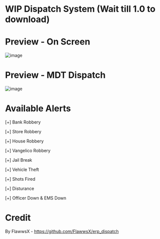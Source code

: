 # WIP Dispatch System (Wait till 1.0 to download)

# Preview - On Screen 
![image](https://i.imgur.com/3rZl5yZ.png)
# Preview - MDT Dispatch
![image](https://cdn.discordapp.com/attachments/940252790918352896/940377297347838023/unknown.png)

# Available Alerts

[+] Bank Robbery

[+] Store Robbery

[+] House Robbery

[+] Vangelico Robbery

[+] Jail Break

[+] Vehicle Theft

[+] Shots Fired

[+] Disturance

[+] Officer Down & EMS Down

# Credit
By FlawwsX - https://github.com/FlawwsX/erp_dispatch
